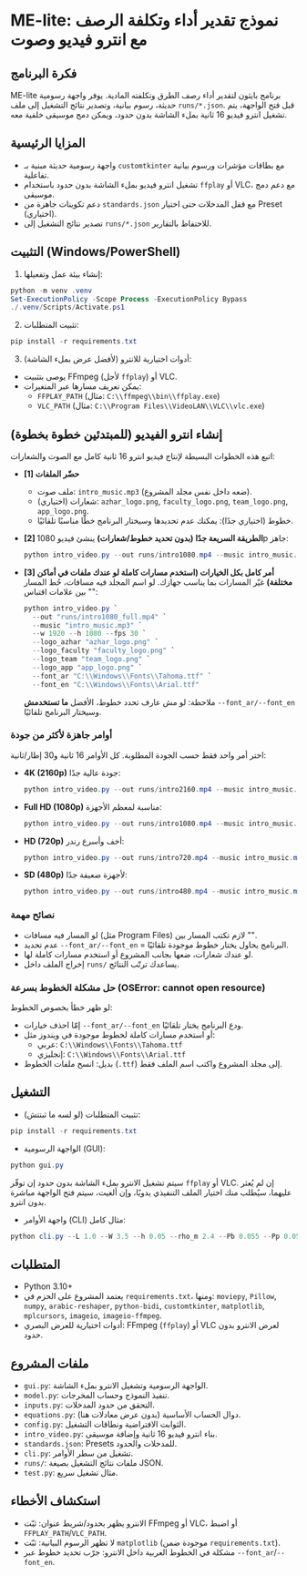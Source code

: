 # ME-lite: نموذج تقدير أداء وتكلفة الرصف مع انترو فيديو وصوت

## فكرة البرنامج
ME-lite برنامج بايثون لتقدير أداء رصف الطرق وتكلفته المادية. يوفر واجهة رسومية حديثة، رسوم بيانية، وتصدير نتائج التشغيل إلى ملف `runs/*.json`. قبل فتح الواجهة، يتم تشغيل انترو فيديو 16 ثانية بملء الشاشة بدون حدود، ويمكن دمج موسيقى خلفية معه.

## المزايا الرئيسية
- واجهة رسومية حديثة مبنية بـ `customtkinter` مع بطاقات مؤشرات ورسوم بيانية تفاعلية.
- تشغيل انترو فيديو بملء الشاشة بدون حدود باستخدام `ffplay` أو VLC، مع دعم دمج موسيقى.
- دعم تكوينات جاهزة من `standards.json` مع قفل المدخلات حتى اختيار Preset (اختياري).
- تصدير نتائج التشغيل إلى `runs/*.json` للاحتفاظ بالتقارير.

## التثبيت (Windows/PowerShell)
1) إنشاء بيئة عمل وتفعيلها:
```powershell
python -m venv .venv
Set-ExecutionPolicy -Scope Process -ExecutionPolicy Bypass
./.venv/Scripts/Activate.ps1
```
2) تثبيت المتطلبات:
```powershell
pip install -r requirements.txt
```
3) أدوات اختيارية للانترو (لأفضل عرض بملء الشاشة):
- يوصى بتثبيت FFmpeg (لأجل `ffplay`) أو VLC.
- يمكن تعريف مسارها عبر المتغيرات:
  - `FFPLAY_PATH` (مثال: `C:\\ffmpeg\\bin\\ffplay.exe`)
  - `VLC_PATH` (مثال: `C:\\Program Files\\VideoLAN\\VLC\\vlc.exe`)

## إنشاء انترو الفيديو (للمبتدئين خطوة بخطوة)
اتبع هذه الخطوات البسيطة لإنتاج فيديو انترو 16 ثانية كامل مع الصوت والشعارات:
- __[1] حضّر الملفات__
  - ملف صوت: `intro_music.mp3` (ضعه داخل نفس مجلد المشروع).
  - شعارات (اختياري): `azhar_logo.png`, `faculty_logo.png`, `team_logo.png`, `app_logo.png`.
  - خطوط (اختياري جدًا): يمكنك عدم تحديدها وسيختار البرنامج خطًا مناسبًا تلقائيًا.

- __[2] الطريقة السريعة جدًا (بدون تحديد خطوط/شعارات)__
  ينشئ فيديو 1080p جاهز:
  ```powershell
  python intro_video.py --out runs/intro1080.mp4 --music intro_music.mp3 --w 1920 --h 1080 --fps 30
  ```

- __[3] أمر كامل بكل الخيارات (استخدم مسارات كاملة لو عندك ملفات في أماكن مختلفة)__
  غيّر المسارات بما يناسب جهازك. لو اسم المجلد فيه مسافات، حُط المسار بين علامات اقتباس "":
  ```powershell
  python intro_video.py `
    --out "runs/intro1080_full.mp4" `
    --music "intro_music.mp3" `
    --w 1920 --h 1080 --fps 30 `
    --logo_azhar "azhar_logo.png" `
    --logo_faculty "faculty_logo.png" `
    --logo_team "team_logo.png" `
    --logo_app "app_logo.png" `
    --font_ar "C:\\Windows\\Fonts\\Tahoma.ttf" `
    --font_en "C:\\Windows\\Fonts\\Arial.ttf"
  ```
  ملاحظة: لو مش عارف تحدد خطوط، الأفضل __ما تستخدمش__ `--font_ar/--font_en` وسيختار البرنامج تلقائيًا.

### أوامر جاهزة لأكثر من جودة
اختر أمر واحد فقط حسب الجودة المطلوبة. كل الأوامر 16 ثانية و30 إطار/ثانية:

- __4K (2160p)__ جودة عالية جدًا:
  ```powershell
  python intro_video.py --out runs/intro2160.mp4 --music intro_music.mp3 --w 3840 --h 2160 --fps 30
  ```

- __Full HD (1080p)__ مناسبة لمعظم الأجهزة:
  ```powershell
  python intro_video.py --out runs/intro1080.mp4 --music intro_music.mp3 --w 1920 --h 1080 --fps 30
  ```

- __HD (720p)__ أخف وأسرع رندر:
  ```powershell
  python intro_video.py --out runs/intro720.mp4 --music intro_music.mp3 --w 1280 --h 720 --fps 30
  ```

- __SD (480p)__ لأجهزة ضعيفة جدًا:
  ```powershell
  python intro_video.py --out runs/intro480.mp4 --music intro_music.mp3 --w 854 --h 480 --fps 30
  ```

### نصائح مهمة
- لو المسار فيه مسافات (مثل Program Files) لازم تكتب المسار بين "".
- عدم تحديد `--font_ar/--font_en` = البرنامج يحاول يختار خطوط موجودة تلقائيًا.
- لو عندك شعارات، ضعها بجانب المشروع أو استخدم مسارات كاملة لها.
- إخراج الملف داخل `runs/` يساعدك ترتّب النتائج.

### حل مشكلة الخطوط بسرعة (OSError: cannot open resource)
لو ظهر خطأ بخصوص الخطوط:
- إمّا احذف خيارات `--font_ar/--font_en` ودع البرنامج يختار تلقائيًا.
- أو استخدم مسارات كاملة لخطوط موجودة في ويندوز مثل:
  - عربي: `C:\\Windows\\Fonts\\Tahoma.ttf`
  - إنجليزي: `C:\\Windows\\Fonts\\Arial.ttf`
- بديل: انسخ ملفات الخطوط (`.ttf`) إلى مجلد المشروع واكتب اسم الملف فقط.

## التشغيل
- تثبيت المتطلبات (لو لسه ما ثبتتش):
```powershell
pip install -r requirements.txt
```
- الواجهة الرسومية (GUI):
```powershell
python gui.py
```
سيتم تشغيل الانترو بملء الشاشة بدون حدود إن توفّر `ffplay` أو VLC. إن لم يُعثر عليهما، سيُطلب منك اختيار الملف التنفيذي يدويًا، وإن ألغيت، سيتم فتح الواجهة مباشرة بدون انترو.

- واجهة الأوامر (CLI) مثال كامل:
```powershell
python cli.py --L 1.0 --W 3.5 --h 0.05 --rho_m 2.4 --Pb 0.055 --Pp 0.05 --Pr 0.08 --T 30 --A 1.0 --c_agg 100 --c_bit 500 --c_pl 200 --c_rub 300 --overhead 1000
```

## المتطلبات
- Python 3.10+
- يعتمد المشروع على الحزم في `requirements.txt`، ومنها: `moviepy`, `Pillow`, `numpy`, `arabic-reshaper`, `python-bidi`, `customtkinter`, `matplotlib`, `mplcursors`, `imageio`, `imageio-ffmpeg`.
- أدوات اختيارية للعرض البصري: FFmpeg (`ffplay`) أو VLC لعرض الانترو بدون حدود.

## ملفات المشروع
- `gui.py`: الواجهة الرسومية وتشغيل الانترو بملء الشاشة.
- `model.py`: تنفيذ النموذج وحساب المخرجات.
- `inputs.py`: التحقق من حدود المدخلات.
- `equations.py`: دوال الحساب الأساسية (بدون عرض معادلات هنا).
- `config.py`: الثوابت الافتراضية ونطاقات التشغيل.
- `intro_video.py`: بناء انترو فيديو 16 ثانية وإضافة موسيقى.
- `standards.json`: Presets للمدخلات والحدود.
- `cli.py`: تشغيل من سطر الأوامر.
- `runs/`: ملفات نتائج التشغيل بصيغة JSON.
- `test.py`: مثال تشغيل سريع.

## استكشاف الأخطاء
- الانترو يظهر بحدود/شريط عنوان: ثبّت FFmpeg أو VLC، أو اضبط `FFPLAY_PATH`/`VLC_PATH`.
- لا تظهر الرسوم البيانية: ثبّت `matplotlib` (موجودة ضمن `requirements.txt`).
- مشكلة في الخطوط العربية داخل الانترو: جرّب تحديد خطوط عبر `--font_ar`/`--font_en`.

